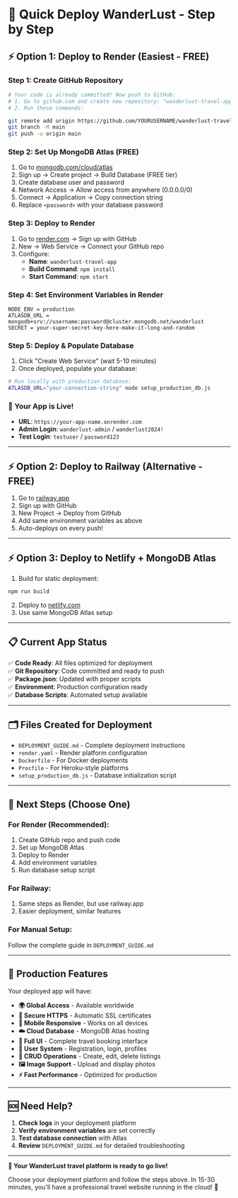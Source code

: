# 🚀 Quick Deploy WanderLust - Step by Step

## ⚡ Option 1: Deploy to Render (Easiest - FREE)

### Step 1: Create GitHub Repository
```bash
# Your code is already committed! Now push to GitHub:
# 1. Go to github.com and create new repository: "wanderlust-travel-app"
# 2. Run these commands:

git remote add origin https://github.com/YOURUSERNAME/wanderlust-travel-app.git
git branch -M main
git push -u origin main
```

### Step 2: Set Up MongoDB Atlas (FREE)
1. Go to [mongodb.com/cloud/atlas](https://mongodb.com/cloud/atlas)
2. Sign up → Create project → Build Database (FREE tier)
3. Create database user and password
4. Network Access → Allow access from anywhere (0.0.0.0/0)
5. Connect → Application → Copy connection string
6. Replace `<password>` with your database password

### Step 3: Deploy to Render
1. Go to [render.com](https://render.com) → Sign up with GitHub
2. New → Web Service → Connect your GitHub repo
3. Configure:
   - **Name**: `wanderlust-travel-app`
   - **Build Command**: `npm install`
   - **Start Command**: `npm start`

### Step 4: Set Environment Variables in Render
```
NODE_ENV = production
ATLASDB_URL = mongodb+srv://username:password@cluster.mongodb.net/wanderlust
SECRET = your-super-secret-key-here-make-it-long-and-random
```

### Step 5: Deploy & Populate Database
1. Click "Create Web Service" (wait 5-10 minutes)
2. Once deployed, populate your database:
```bash
# Run locally with production database:
ATLASDB_URL="your-connection-string" node setup_production_db.js
```

### 🎉 Your App is Live!
- **URL**: `https://your-app-name.onrender.com`
- **Admin Login**: `wanderlust-admin` / `wanderlust2024!`
- **Test Login**: `testuser` / `password123`

---

## ⚡ Option 2: Deploy to Railway (Alternative - FREE)

1. Go to [railway.app](https://railway.app)
2. Sign up with GitHub
3. New Project → Deploy from GitHub
4. Add same environment variables as above
5. Auto-deploys on every push!

---

## ⚡ Option 3: Deploy to Netlify + MongoDB Atlas

1. Build for static deployment:
```bash
npm run build
```
2. Deploy to [netlify.com](https://netlify.com)
3. Use same MongoDB Atlas setup

---

## 📋 Current App Status

✅ **Code Ready**: All files optimized for deployment  
✅ **Git Repository**: Code committed and ready to push  
✅ **Package.json**: Updated with proper scripts  
✅ **Environment**: Production configuration ready  
✅ **Database Scripts**: Automated setup available  

---

## 🗂️ Files Created for Deployment

- `DEPLOYMENT_GUIDE.md` - Complete deployment instructions
- `render.yaml` - Render platform configuration
- `Dockerfile` - For Docker deployments
- `Procfile` - For Heroku-style platforms
- `setup_production_db.js` - Database initialization script

---

## 🎯 Next Steps (Choose One)

### For Render (Recommended):
1. Create GitHub repo and push code
2. Set up MongoDB Atlas
3. Deploy to Render
4. Add environment variables
5. Run database setup script

### For Railway:
1. Same steps as Render, but use railway.app
2. Easier deployment, similar features

### For Manual Setup:
Follow the complete guide in `DEPLOYMENT_GUIDE.md`

---

## 🔧 Production Features

Your deployed app will have:
- **🌍 Global Access** - Available worldwide
- **🔐 Secure HTTPS** - Automatic SSL certificates
- **📱 Mobile Responsive** - Works on all devices  
- **☁️ Cloud Database** - MongoDB Atlas hosting
- **🎨 Full UI** - Complete travel booking interface
- **👥 User System** - Registration, login, profiles
- **📝 CRUD Operations** - Create, edit, delete listings
- **🖼️ Image Support** - Upload and display photos
- **⚡ Fast Performance** - Optimized for production

---

## 🆘 Need Help?

1. **Check logs** in your deployment platform
2. **Verify environment variables** are set correctly
3. **Test database connection** with Atlas
4. **Review** `DEPLOYMENT_GUIDE.md` for detailed troubleshooting

---

**🎉 Your WanderLust travel platform is ready to go live!**

Choose your deployment platform and follow the steps above. In 15-30 minutes, you'll have a professional travel website running in the cloud! 🌟
